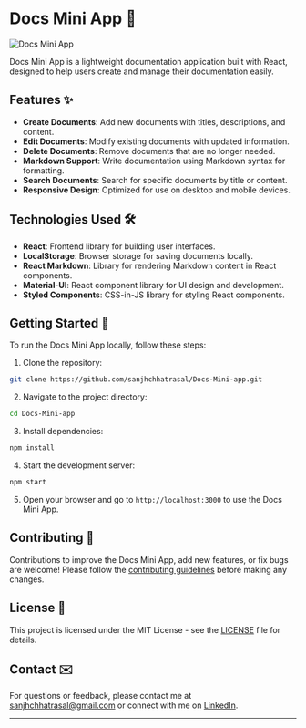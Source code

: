 

# Docs Mini App 📄

![Docs Mini App](https://github.com/sanjhchhatrasal/Docs-Mini-app/blob/main/src/assets/images/docs-mini-app.png)

Docs Mini App is a lightweight documentation application built with React, designed to help users create and manage their documentation easily.

## Features ✨

- **Create Documents**: Add new documents with titles, descriptions, and content.
- **Edit Documents**: Modify existing documents with updated information.
- **Delete Documents**: Remove documents that are no longer needed.
- **Markdown Support**: Write documentation using Markdown syntax for formatting.
- **Search Documents**: Search for specific documents by title or content.
- **Responsive Design**: Optimized for use on desktop and mobile devices.

## Technologies Used 🛠️

- **React**: Frontend library for building user interfaces.
- **LocalStorage**: Browser storage for saving documents locally.
- **React Markdown**: Library for rendering Markdown content in React components.
- **Material-UI**: React component library for UI design and development.
- **Styled Components**: CSS-in-JS library for styling React components.

## Getting Started 🚀

To run the Docs Mini App locally, follow these steps:

1. Clone the repository:

```bash
git clone https://github.com/sanjhchhatrasal/Docs-Mini-app.git
```

2. Navigate to the project directory:

```bash
cd Docs-Mini-app
```

3. Install dependencies:

```bash
npm install
```

4. Start the development server:

```bash
npm start
```

5. Open your browser and go to `http://localhost:3000` to use the Docs Mini App.

## Contributing 🤝

Contributions to improve the Docs Mini App, add new features, or fix bugs are welcome! Please follow the [contributing guidelines](https://github.com/sanjhchhatrasal/Docs-Mini-app/blob/main/CONTRIBUTING.md) before making any changes.

## License 📝

This project is licensed under the MIT License - see the [LICENSE](https://github.com/sanjhchhatrasal/Docs-Mini-app/blob/main/LICENSE) file for details.

## Contact ✉️

For questions or feedback, please contact me at [sanjhchhatrasal@gmail.com](mailto:sanjhchhatrasal@gmail.com) or connect with me on [LinkedIn]([https://www.linkedin.com/in/your-linkedin-profile](https://www.linkedin.com/in/sanjh-chhatrasal-663b66262/?originalSubdomain=in)).

---
